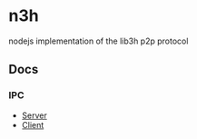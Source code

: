 # n3h

nodejs implementation of the lib3h p2p protocol

## Docs

### IPC

- [Server](docs/ipc/server.md)
- [Client](docs/ipc/client.md)
